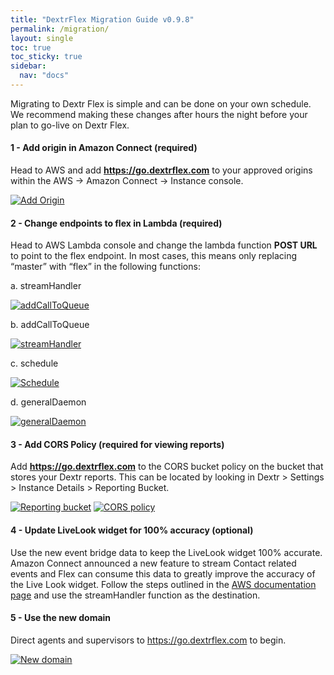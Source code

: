 ```yaml
---
title: "DextrFlex Migration Guide v0.9.8"
permalink: /migration/
layout: single
toc: true
toc_sticky: true
sidebar: 
  nav: "docs"
---
```


Migrating to Dextr Flex is simple and can be done on your own schedule. We recommend making these changes after hours the night before your plan to go-live on Dextr Flex.

#### 1 - Add origin in Amazon Connect (required)

Head to AWS and add **https://go.dextrflex.com** to your approved origins within the AWS -> Amazon Connect -> Instance console. 

[![Add Origin](/assets/images/Migration/add-origin.jpg)](/assets/images/Migration/add-origin.jpg)

#### 2 - Change endpoints to flex in Lambda (required)

Head to AWS Lambda console and change the lambda function **POST URL** to point to the flex endpoint. In 
most cases, this means only replacing “master” with “flex” in the following functions:

a. streamHandler

[![addCallToQueue](/assets/images/Migration/streamHandler.jpg)](/assets/images/Migration/streamHandler.jpg)

b. addCallToQueue

[![streamHandler](/assets/images/Migration/AddCallToQueue.jpg)](/assets/images/Migration/AddCallToQueue.jpg)

c. schedule

[![Schedule](/assets/images/Migration/schedule.jpg)](/assets/images/Migration/schedule.jpg)

d. generalDaemon

[![generalDaemon](/assets/images/Migration/generalDaemon.jpg)](/assets/images/Migration/generalDaemon.jpg)

#### 3 - Add CORS Policy (required for viewing reports)

Add **https://go.dextrflex.com** to the CORS bucket policy on the bucket that stores your Dextr reports. This can be located by looking in Dextr > Settings > Instance Details > Reporting Bucket.

[![Reporting bucket](/assets/images/Migration/reporting-bucket.jpg)](/assets/images/Migration/reporting-bucket.jpg)
[![CORS policy](/assets/images/Migration/cors.jpg)](/assets/images/Migration/cors.jpg)



#### 4 - Update LiveLook widget for 100% accuracy (optional)

Use the new event bridge data to keep the LiveLook widget 100% accurate. Amazon Connect announced a new feature to stream Contact related events and Flex can consume this data to greatly improve the accuracy of the Live Look widget. Follow the steps outlined in the [AWS documentation page](https://aws.amazon.com/blogs/contact-center/use-amazon-connect-contact-event-stream-to-react-to-contact-state-changes-in-near-real-time/) and use the streamHandler function as the destination. 

#### 5 - Use the new domain

Direct agents and supervisors to https://go.dextrflex.com to begin.

[![New domain](/assets/images/Migration/domain.jpg)](/assets/images/Migration/domain.jpg)